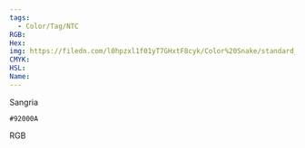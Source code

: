 ```yaml
---
tags:
  - Color/Tag/NTC
RGB:
Hex:
img: https://filedn.com/l0hpzxl1f01yT7GHxtF8cyk/Color%20Snake/standard_csv_to_svg/92000A.svg
CMYK:
HSL:
Name:
---
```

Sangria
```palette
#92000A
```
RGB
